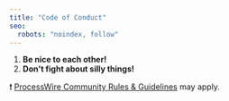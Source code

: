 ```yaml
---
title: "Code of Conduct"
seo:
  robots: "noindex, follow"
---
```


1. **Be nice to each other!**
2. **Don't fight about silly things!**

❗ [ProcessWire Community Rules & Guidelines](https://processwire.com/talk/topic/8234-community-rules-guidelines/) may apply.
